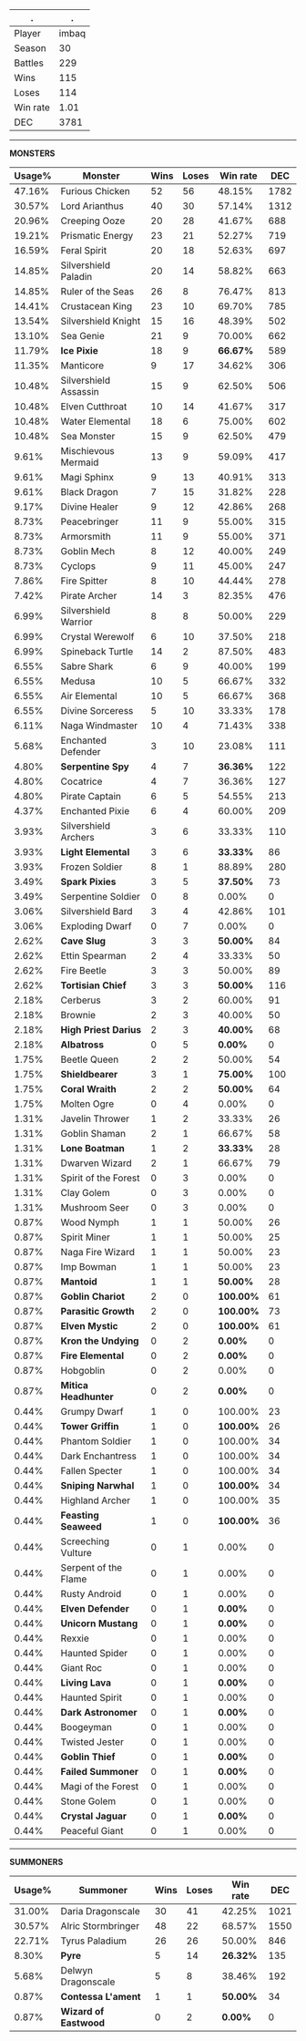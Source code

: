 .|.
|-|-
Player|imbaq
Season|30
Battles|229
Wins|115
Loses|114
Win rate|1.01
DEC|3781

---
**MONSTERS**

Usage%|Monster|Wins|Loses|Win rate|DEC|
-|-|-|-|-|-|
47.16%|Furious Chicken|52|56|48.15%|1782|
30.57%|Lord Arianthus|40|30|57.14%|1312|
20.96%|Creeping Ooze|20|28|41.67%|688|
19.21%|Prismatic Energy|23|21|52.27%|719|
16.59%|Feral Spirit|20|18|52.63%|697|
14.85%|Silvershield Paladin|20|14|58.82%|663|
14.85%|Ruler of the Seas|26|8|76.47%|813|
14.41%|Crustacean King|23|10|69.70%|785|
13.54%|Silvershield Knight|15|16|48.39%|502|
13.10%|Sea Genie|21|9|70.00%|662|
11.79%|**Ice Pixie**|18|9|**66.67%**|589|
11.35%|Manticore|9|17|34.62%|306|
10.48%|Silvershield Assassin|15|9|62.50%|506|
10.48%|Elven Cutthroat|10|14|41.67%|317|
10.48%|Water Elemental|18|6|75.00%|602|
10.48%|Sea Monster|15|9|62.50%|479|
9.61%|Mischievous Mermaid|13|9|59.09%|417|
9.61%|Magi Sphinx|9|13|40.91%|313|
9.61%|Black Dragon|7|15|31.82%|228|
9.17%|Divine Healer|9|12|42.86%|268|
8.73%|Peacebringer|11|9|55.00%|315|
8.73%|Armorsmith|11|9|55.00%|371|
8.73%|Goblin Mech|8|12|40.00%|249|
8.73%|Cyclops|9|11|45.00%|247|
7.86%|Fire Spitter|8|10|44.44%|278|
7.42%|Pirate Archer|14|3|82.35%|476|
6.99%|Silvershield Warrior|8|8|50.00%|229|
6.99%|Crystal Werewolf|6|10|37.50%|218|
6.99%|Spineback Turtle|14|2|87.50%|483|
6.55%|Sabre Shark|6|9|40.00%|199|
6.55%|Medusa|10|5|66.67%|332|
6.55%|Air Elemental|10|5|66.67%|368|
6.55%|Divine Sorceress|5|10|33.33%|178|
6.11%|Naga Windmaster|10|4|71.43%|338|
5.68%|Enchanted Defender|3|10|23.08%|111|
4.80%|**Serpentine Spy**|4|7|**36.36%**|122|
4.80%|Cocatrice|4|7|36.36%|127|
4.80%|Pirate Captain|6|5|54.55%|213|
4.37%|Enchanted Pixie|6|4|60.00%|209|
3.93%|Silvershield Archers|3|6|33.33%|110|
3.93%|**Light Elemental**|3|6|**33.33%**|86|
3.93%|Frozen Soldier|8|1|88.89%|280|
3.49%|**Spark Pixies**|3|5|**37.50%**|73|
3.49%|Serpentine Soldier|0|8|0.00%|0|
3.06%|Silvershield Bard|3|4|42.86%|101|
3.06%|Exploding Dwarf|0|7|0.00%|0|
2.62%|**Cave Slug**|3|3|**50.00%**|84|
2.62%|Ettin Spearman|2|4|33.33%|50|
2.62%|Fire Beetle|3|3|50.00%|89|
2.62%|**Tortisian Chief**|3|3|**50.00%**|116|
2.18%|Cerberus|3|2|60.00%|91|
2.18%|Brownie|2|3|40.00%|50|
2.18%|**High Priest Darius**|2|3|**40.00%**|68|
2.18%|**Albatross**|0|5|**0.00%**|0|
1.75%|Beetle Queen|2|2|50.00%|54|
1.75%|**Shieldbearer**|3|1|**75.00%**|100|
1.75%|**Coral Wraith**|2|2|**50.00%**|64|
1.75%|Molten Ogre|0|4|0.00%|0|
1.31%|Javelin Thrower|1|2|33.33%|26|
1.31%|Goblin Shaman|2|1|66.67%|58|
1.31%|**Lone Boatman**|1|2|**33.33%**|28|
1.31%|Dwarven Wizard|2|1|66.67%|79|
1.31%|Spirit of the Forest|0|3|0.00%|0|
1.31%|Clay Golem|0|3|0.00%|0|
1.31%|Mushroom Seer|0|3|0.00%|0|
0.87%|Wood Nymph|1|1|50.00%|26|
0.87%|Spirit Miner|1|1|50.00%|25|
0.87%|Naga Fire Wizard|1|1|50.00%|23|
0.87%|Imp Bowman|1|1|50.00%|23|
0.87%|**Mantoid**|1|1|**50.00%**|28|
0.87%|**Goblin Chariot**|2|0|**100.00%**|61|
0.87%|**Parasitic Growth**|2|0|**100.00%**|73|
0.87%|**Elven Mystic**|2|0|**100.00%**|61|
0.87%|**Kron the Undying**|0|2|**0.00%**|0|
0.87%|**Fire Elemental**|0|2|**0.00%**|0|
0.87%|Hobgoblin|0|2|0.00%|0|
0.87%|**Mitica Headhunter**|0|2|**0.00%**|0|
0.44%|Grumpy Dwarf|1|0|100.00%|23|
0.44%|**Tower Griffin**|1|0|**100.00%**|26|
0.44%|Phantom Soldier|1|0|100.00%|34|
0.44%|Dark Enchantress|1|0|100.00%|34|
0.44%|Fallen Specter|1|0|100.00%|34|
0.44%|**Sniping Narwhal**|1|0|**100.00%**|34|
0.44%|Highland Archer|1|0|100.00%|35|
0.44%|**Feasting Seaweed**|1|0|**100.00%**|36|
0.44%|Screeching Vulture|0|1|0.00%|0|
0.44%|Serpent of the Flame|0|1|0.00%|0|
0.44%|Rusty Android|0|1|0.00%|0|
0.44%|**Elven Defender**|0|1|**0.00%**|0|
0.44%|**Unicorn Mustang**|0|1|**0.00%**|0|
0.44%|Rexxie|0|1|0.00%|0|
0.44%|Haunted Spider|0|1|0.00%|0|
0.44%|Giant Roc|0|1|0.00%|0|
0.44%|**Living Lava**|0|1|**0.00%**|0|
0.44%|Haunted Spirit|0|1|0.00%|0|
0.44%|**Dark Astronomer**|0|1|**0.00%**|0|
0.44%|Boogeyman|0|1|0.00%|0|
0.44%|Twisted Jester|0|1|0.00%|0|
0.44%|**Goblin Thief**|0|1|**0.00%**|0|
0.44%|**Failed Summoner**|0|1|**0.00%**|0|
0.44%|Magi of the Forest|0|1|0.00%|0|
0.44%|Stone Golem|0|1|0.00%|0|
0.44%|**Crystal Jaguar**|0|1|**0.00%**|0|
0.44%|Peaceful Giant|0|1|0.00%|0|

---
**SUMMONERS**

Usage%|Summoner|Wins|Loses|Win rate|DEC|
-|-|-|-|-|-|
31.00%|Daria Dragonscale|30|41|42.25%|1021|
30.57%|Alric Stormbringer|48|22|68.57%|1550|
22.71%|Tyrus Paladium|26|26|50.00%|846|
8.30%|**Pyre**|5|14|**26.32%**|135|
5.68%|Delwyn Dragonscale|5|8|38.46%|192|
0.87%|**Contessa L'ament**|1|1|**50.00%**|34|
0.87%|**Wizard of Eastwood**|0|2|**0.00%**|0|
